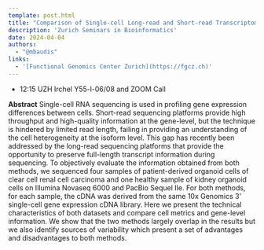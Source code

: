 ```yaml
---
template: post.html
title: "Comparison of Single-cell Long-read and Short-read Transcriptome Sequencing of Patient-derived Organoid Cells of ccRCC: Quality Evaluation of the MAS-ISO-seq Approach<br/>Natalia Zajac, Functional Genomics Center Zurich"
description: 'Zurich Seminars in Bioinformatics'
date: 2024-04-04
authors:
  - "@mbaudis"
links:
  - '[Functional Genomics Center Zurich](https://fgcz.ch)'
---
```


* 12:15 UZH Irchel Y55-l-06/08 and ZOOM Call

**Abstract** Single-cell RNA sequencing is used in profiling gene expression differences between cells. Short-read
sequencing platforms provide high throughput and high-quality information at the gene-level, but the
technique is hindered by limited read length, failing in providing an understanding of the cell
heterogeneity at the isoform level. This gap has recently been addressed by the long-read sequencing
platforms that provide the opportunity to preserve full-length transcript information during
sequencing. To objectively evaluate the information obtained from both methods, we sequenced four
samples of patient-derived organoid cells of clear cell renal cell carcinoma and one healthy sample of
kidney organoid cells on Illumina Novaseq 6000 and PacBio Sequel IIe. For both methods, for each
sample, the cDNA was derived from the same 10x Genomics 3' single-cell gene expression cDNA
library. Here we present the technical characteristics of both datasets and compare cell metrics and
gene-level information. We show that the two methods largely overlap in the results but we also
identify sources of variability which present a set of advantages and disadvantages to both methods.
